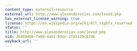 ```yaml
---
content_type: external-resource
external_url: http://www.alexanderocias.com/loved.php
has_external_license_warning: true
license: https://en.wikipedia.org/wiki/All_rights_reserved
status: ''
title: http://www.alexanderocias.com/loved.php
uid: 36469dd6-7e68-4a61-b5dc-2fd1129c67d6
wayback_url: ''
---
```

